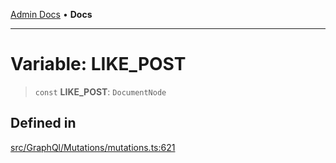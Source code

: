 [Admin Docs](/) • **Docs**

***

# Variable: LIKE\_POST

> `const` **LIKE\_POST**: `DocumentNode`

## Defined in

[src/GraphQl/Mutations/mutations.ts:621](https://github.com/PalisadoesFoundation/talawa-admin/blob/main/src/GraphQl/Mutations/mutations.ts#L621)
